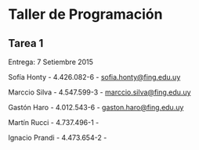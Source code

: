 # Taller de Programación 
## Tarea 1

Entrega: 7 Setiembre 2015

Sofía Honty - 4.426.082-6 - sofia.honty@fing.edu.uy

Marccio Silva - 4.547.599-3 - marccio.silva@fing.edu.uy

Gastón Haro - 4.012.543-6 - gaston.haro@fing.edu.uy

Martín Rucci - 4.737.496-1 - 

Ignacio Prandi - 4.473.654-2 - 
